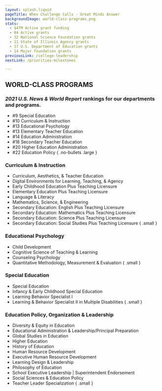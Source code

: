 ```yaml
---
layout: splash.liquid
pageTitle: When Challenge Calls - Great Minds Answer
backgroundImage: world-class-programs.png
stats: 
  - $47M Active grant funding
  - 84 Active grants
  - 32 National Science Foundation grants
  - 11 State of Illinois Agency grants
  - 17 U.S. Department of Education grants 
  - 14 Major foundation grants
previousLink: /college-leadership
nextLink: /priorities-milestones

---
```

## WORLD-CLASS PROGRAMS
### *2021 U.S. News & World Report* rankings for our departments and programs.
* #9 Special Education
* #10 Curriculum & Instruction
* #13 Educational Psychology
* #13 Elementary Teacher Education
* #14 Education Administration
* #18 Secondary Teacher Education
* #20 Higher Education Administration
* #22 Education Policy
{ .no-bullets .large }

### Curriculum & Instruction 
* Curriculum, Aesthetics, & Teacher Education
* Digital Environments for Learning, Teaching, & Agency
* Early Childhood Education Plus Teaching Licensure
* Elementary Education Plus Teaching Licensure
* Language & Literacy
* Mathematics, Science, & Engineering
* Secondary Education: English Plus Teaching Licensure
* Secondary Education: Mathematics Plus Teaching Licensure
* Secondary Education: Science Plus Teaching Licensure
* Secondary Education: Social Studies Plus Teaching Licensure
{ .small }

### Educational Psychology 
* Child Development
* Cognitive Science of Teaching & Learning
* Counseling Psychology
* Quantitative Methodology, Measurement & Evaluation
{ .small }

### Special Education 
* Special Education
* Infancy & Early Childhood Special Education
* Learning Behavior Specialist I
* Learning & Behavior Specialist II in Multiple Disabilities
{ .small }

### Education Policy, Organization & Leadership 
* Diversity & Equity in Education
* Educational Administration & Leadership/Principal Preparation
* Global Studies in Education
* Higher Education
* History of Education
* Human Resource Development
* Executive Human Resource Development
* Learning Design & Leadership
* Philosophy of Education
* School Executive Leadership | Superintendent Endorsement
* Social Sciences & Education Policy
* Teacher Leader Specialization
{ .small }
